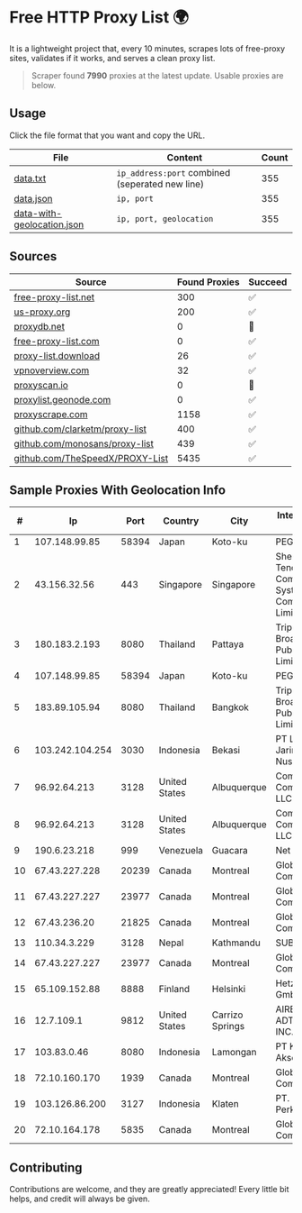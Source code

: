 
# Free HTTP Proxy List 🌍

It is a lightweight project that, every 10 minutes, scrapes lots of free-proxy sites, validates if it works, and serves a clean proxy list.


> Scraper found **7990** proxies at the latest update. Usable proxies are below.

## Usage

Click the file format that you want and copy the URL.


|File|Content|Count|
|----|-------|-----|
|[data.txt](https://raw.githubusercontent.com/themiralay/Proxy-List-World/master/data.txt)|`ip_address:port` combined (seperated new line)|355|
|[data.json](https://raw.githubusercontent.com/themiralay/Proxy-List-World/master/data.json)|`ip, port`|355|
|[data-with-geolocation.json](https://raw.githubusercontent.com/themiralay/Proxy-List-World/master/data-with-geolocation.json)|`ip, port, geolocation`|355|

## Sources

|Source|Found Proxies|Succeed|
|------|-------------|-------|
|[free-proxy-list.net](https://free-proxy-list.net)|300|✅|
|[us-proxy.org](https://www.us-proxy.org)|200|✅|
|[proxydb.net](http://proxydb.net)|0|🚫|
|[free-proxy-list.com](https://free-proxy-list.com/?page=&port=&type%5B%5D=http&type%5B%5D=https&up_time=0&search=Search)|0|✅|
|[proxy-list.download](https://www.proxy-list.download/HTTP)|26|✅|
|[vpnoverview.com](https://vpnoverview.com/privacy/anonymous-browsing/free-proxy-servers)|32|✅|
|[proxyscan.io](https://www.proxyscan.io)|0|🚫|
|[proxylist.geonode.com](https://proxylist.geonode.com/api/proxy-list?limit=300&page=1&sort_by=lastChecked&sort_type=desc&protocols=http,https)|0|✅|
|[proxyscrape.com](https://api.proxyscrape.com/v2/?request=displayproxies&protocol=http&timeout=10000&country=all&ssl=all&anonymity=all)|1158|✅|
|[github.com/clarketm/proxy-list](https://raw.githubusercontent.com/clarketm/proxy-list/master/proxy-list-raw.txt)|400|✅|
|[github.com/monosans/proxy-list](https://raw.githubusercontent.com/monosans/proxy-list/main/proxies/http.txt)|439|✅|
|[github.com/TheSpeedX/PROXY-List](https://raw.githubusercontent.com/TheSpeedX/PROXY-List/master/http.txt)|5435|✅|


## Sample Proxies With Geolocation Info

|#|Ip|Port|Country|City|Internet Service Provider|
|-|--|----|-------|----|-------------------------|
|1|107.148.99.85|58394|Japan|Koto-ku|PEG TECH INC|
|2|43.156.32.56|443|Singapore|Singapore|Shenzhen Tencent Computer Systems Company Limited|
|3|180.183.2.193|8080|Thailand|Pattaya|Triple T Broadband Public Company Limited|
|4|107.148.99.85|58394|Japan|Koto-ku|PEG TECH INC|
|5|183.89.105.94|8080|Thailand|Bangkok|Triple T Broadband Public Company Limited|
|6|103.242.104.254|3030|Indonesia|Bekasi|PT Lintas Jaringan Nusantara|
|7|96.92.64.213|3128|United States|Albuquerque|Comcast Cable Communications, LLC|
|8|96.92.64.213|3128|United States|Albuquerque|Comcast Cable Communications, LLC|
|9|190.6.23.218|999|Venezuela|Guacara|Net Uno|
|10|67.43.227.228|20239|Canada|Montreal|GloboTech Communications|
|11|67.43.227.227|23977|Canada|Montreal|GloboTech Communications|
|12|67.43.236.20|21825|Canada|Montreal|GloboTech Communications|
|13|110.34.3.229|3128|Nepal|Kathmandu|SUBISU C7|
|14|67.43.227.227|23977|Canada|Montreal|GloboTech Communications|
|15|65.109.152.88|8888|Finland|Helsinki|Hetzner Online GmbH|
|16|12.7.109.1|9812|United States|Carrizo Springs|AIRESPRING-ADT SYSTEMS, INC.|
|17|103.83.0.46|8080|Indonesia|Lamongan|PT Kia Integrasi Akses|
|18|72.10.160.170|1939|Canada|Montreal|GloboTech Communications|
|19|103.126.86.200|3127|Indonesia|Klaten|PT. Rasi Bintang Perkasa|
|20|72.10.164.178|5835|Canada|Montreal|GloboTech Communications|



## Contributing

Contributions are welcome, and they are greatly appreciated! Every
little bit helps, and credit will always be given.

